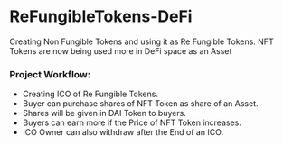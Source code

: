 # ReFungibleTokens-DeFi
Creating Non Fungible Tokens and using it as Re Fungible Tokens.
NFT Tokens are now being used more in DeFi space as an Asset

### Project Workflow:
- Creating ICO of Re Fungible Tokens.
- Buyer can purchase shares of NFT Token as share of an Asset.
- Shares will be given in DAI Token to buyers.
- Buyers can earn more if the Price of NFT Token increases.
- ICO Owner can also withdraw after the End of an ICO.